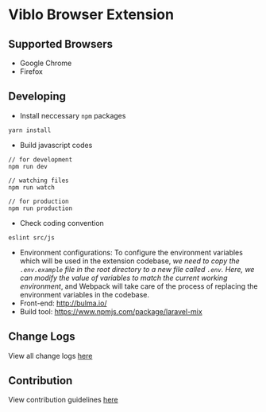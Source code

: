 # Viblo Browser Extension

## Supported Browsers
- Google Chrome
- Firefox

## Developing
- Install neccessary `npm` packages
```
yarn install
```
- Build javascript codes
```
// for development
npm run dev

// watching files
npm run watch

// for production
npm run production
```
- Check coding convention
```
eslint src/js
```
- Environment configurations: 
To configure the environment variables which will be used in the extension codebase, *we need to copy the `.env.example` file in the root directory to a new file called `.env`. Here, we can modify the value of variables to match the current working environment*, and Webpack will take care of the process of replacing the environment variables in the codebase.
- Front-end: http://bulma.io/
- Build tool: https://www.npmjs.com/package/laravel-mix

## Change Logs
View all change logs [here](./changelogs.md)

## Contribution
View contribution guidelines [here](./CONTRIBUTING.md)
